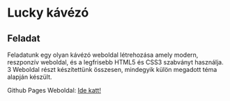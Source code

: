 # Lucky kávézó
## Feladat
Feladatunk egy olyan kávézó weboldal létrehozása amely modern, reszponzív weboldal, és a legfrisebb HTML5 és CSS3 szabványt használja.
3 Weboldal részt készítettünk összesen, mindegyik külön megadott téma alapján készült.

Github Pages Weboldal: [Ide katt!](https://janibt.github.io/GYJProjekt/)
